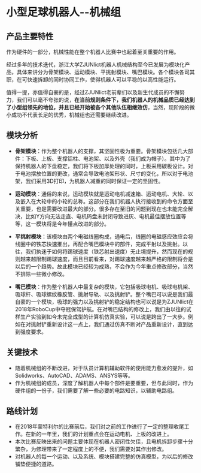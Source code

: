 # 小型足球机器人--机械组

## 产品主要特性

作为硬件的一部分，机械性能在整个机器人比赛中也起着至关重要的作用。

经过多年的技术迭代，浙江大学ZJUNlict机器人机械结构至今已发展为模块化产品，具体来讲分为骨架模块、运动模块、平挑射模块、嘴巴模块。各个模块各司其职，在可快速拆卸的同时协同工作，使得机器人可以平稳的以高性能运行。

值得一提，亦值得自豪的是，经过ZJUNlict老前辈们以及新生代成员的不懈努力，我们可以毫不夸张的说，**在当前规则条件下，我们机器人的机械品质已经达到了小型组领先的地位，并且已经开始被各个其他队伍相继效仿**，当然，现阶段的微小成功不代表长足的优秀，机械组也还需要继续改进。


## 模块分析

* **骨架模块**：作为整个机器人的支撑，其坚固性极为重要。骨架模块包括几大部件：下板、上板、支撑铝柱、电池架、以及外壳（我们成为帽子）。其中为了保持机器人的下盘稳定，我们将下板加厚处理的同时，上板采用碳板设计。对于电池摆放位置的更改，通常会导致电池架形状、尺寸的变化，所以对于电池架，我们采用3D打印，为机器人减重的同时保证一定的坚固性。

* **运动模块**：通俗的来说，运动模块就是运动电机减速箱、运动电机、大轮、以及嵌入在大轮中的小轮的总称。这部分在我们机器人执行接收到的命令方面至关重要，也是需要改进最大的部分。很多存在至旧的问题到现在也未能完全解决，比如Y方向无法走直、电机码盘未封闭导致进灰、电机最佳摆放位置等等，这一模块将是今年懂点改进的部分。

* **平挑射模块**：该模块由两个电磁线圈构成，通电后，线圈的电磁感应效应会将线圈中的铁芯快速推出，再配合嘴巴模块中的部件，完成平射以及挑射。以往，我们执迷于如何将踢球速度（铁芯射出速度）无止境提升，然而现在的规则越来越限制踢球速度，而且目前看来，对踢球速度越来越严格的限制将会是以后的一个趋势。故此模块已经较为成熟，不会作为今年重点修改部分，当然不排除一些微小修改。

* **嘴巴模块**：作为整个机器人中最复杂的模块，它包括吸球电机、吸球电机架、吸球杆、吸球螺纹橡胶管、挑射导轨、以及挑射铲。整个嘴巴可以说是我们最自豪的一个模块，吸球的强力以及挑射铲的稳定结构也可以说是为ZJUNlict在2018年RoboCup中夺冠保驾护航。在对嘴巴结构的修改上，我们由以往的试样生产实验到如今未完全成型的计算机仿真实验，可以说是跨出了一大步。例如在对挑射铲重新设计这一点上，我们通过仿真不断对产品重新设计，直到达到强度要求。

## 关键技术

* 随着机械组的不断改进，对于队员计算机辅助软件的使用能力愈发的提升，如Solidworks、AutoCAD、ADAMS、ANSYS等等。
* 作为机械组的成员，深度了解机器人中每个部件是要重要，但与此同时，作为硬件组的一份子，我们需要了解一些必要的电路知识，以辅助电路组。

## 路线计划

* 在2018年蒙特利尔的比赛前后，我们对之前的工作进行了一定的整理收尾工作。在新的一年里，我们的计划重点会在运动电机、上板的改进上。
* 本次比赛反映出来的问题主要体现在机器人密闭性欠佳，且电机拆卸步骤十分繁杂，为修理带来了一定程度上的不便，我们需要对其作出修改。
* 对机器人的每一个运动、以及系统、模块搭建完整的仿真模型，为以后的修改铺垫便捷的道路。


